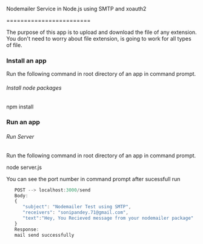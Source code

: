 Nodemailer Service in Node.js using SMTP and xoauth2

========================

The purpose of this app is to upload and download the file of any extension. You don't need to worry about file extension, is going to work for all types of file.

### Install an app

Run the following command in root directory of an app in command prompt.

###### *Install node packages*

npm install

### Run an app

###### *Run Server*

Run the following command in root directory of an app in command prompt.

node server.js

You can see the port number in command prompt after sucessfull run

```javascript
   POST --> localhost:3000/send
   Body:
   {
      "subject": "Nodemailer Test using SMTP",
      "receivers": "sonipandey.71@gmail.com",
      "text":"Hey, You Recieved message from your nodemailer package"
   }
   Response:
   mail send successfully
